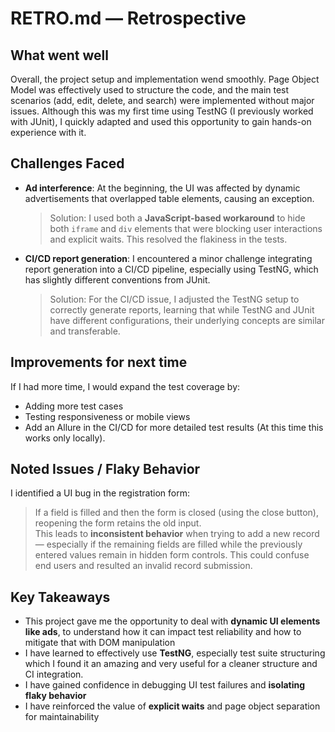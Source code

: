 # RETRO.md — Retrospective

## What went well
Overall, the project setup and implementation wend smoothly. 
Page Object Model was effectively used to structure the code,
and the main test scenarios (add, edit, delete, and search)
were implemented without major issues. Although this was my first
time using TestNG (I previously worked with JUnit), 
I quickly adapted and used this opportunity to gain hands-on
experience with it.

## Challenges Faced
- **Ad interference**: At the beginning, the UI was affected 
by dynamic advertisements that overlapped table elements,
causing an exception.
  >Solution: I used both a **JavaScript-based workaround** to hide both `iframe` and `div` elements that were blocking user interactions and explicit waits. This resolved the flakiness in the tests.
- **CI/CD report generation**: I encountered a minor challenge
integrating report generation into a CI/CD pipeline, especially using 
TestNG, which has slightly different conventions from JUnit.
  >Solution: For the CI/CD issue, I adjusted the TestNG setup to correctly generate reports, learning that while TestNG and JUnit have different configurations, their underlying concepts are similar and transferable.

  
## Improvements for next time
If I had more time, I would expand the test coverage by:
- Adding more test cases
- Testing responsiveness or mobile views
- Add an Allure in the CI/CD for more detailed test results (At this time this works only locally).

## Noted Issues / Flaky Behavior
I identified a UI bug in the registration form:
> If a field is filled and then the form is closed (using the close button), reopening the form retains the old input.  
This leads to **inconsistent behavior** when trying to add a new record — especially if the remaining fields are filled while the previously entered values remain in hidden form controls. This could confuse end users and resulted an invalid record submission.

## Key Takeaways
- This project gave me the opportunity to deal with **dynamic UI elements like ads**, to understand how it can impact test reliability and how to mitigate that with DOM manipulation
- I have learned to effectively use **TestNG**, especially test suite structuring which I found it an amazing and very useful for a cleaner structure and CI integration.
- I have gained confidence in debugging UI test failures and **isolating flaky behavior**
- I have reinforced the value of **explicit waits** and page object separation for maintainability

